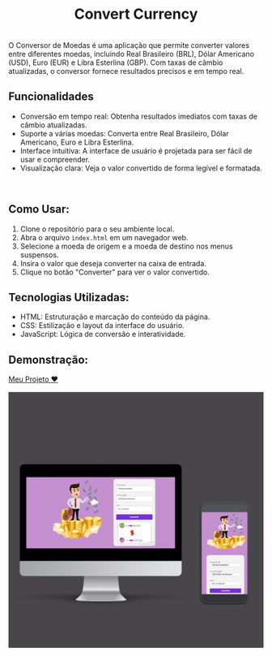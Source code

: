 <h1 align="center">Convert Currency</h1>
<br>
O Conversor de Moedas é uma aplicação que permite converter valores entre diferentes moedas, incluindo Real Brasileiro (BRL), Dólar Americano (USD), Euro (EUR) e Libra Esterlina (GBP). Com taxas de câmbio atualizadas, o conversor fornece resultados precisos e em tempo real.

## Funcionalidades

- Conversão em tempo real: Obtenha resultados imediatos com taxas de câmbio atualizadas.
- Suporte a várias moedas: Converta entre Real Brasileiro, Dólar Americano, Euro e Libra Esterlina.
- Interface intuitiva: A interface de usuário é projetada para ser fácil de usar e compreender.
- Visualização clara: Veja o valor convertido de forma legível e formatada.
<br>

## Como Usar:

1. Clone o repositório para o seu ambiente local.
2. Abra o arquivo `index.html` em um navegador web.
3. Selecione a moeda de origem e a moeda de destino nos menus suspensos.
4. Insira o valor que deseja converter na caixa de entrada.
5. Clique no botão "Converter" para ver o valor convertido.

## Tecnologias Utilizadas:

- HTML: Estruturação e marcação do conteúdo da página.
- CSS: Estilização e layout da interface do usuário.
- JavaScript: Lógica de conversão e interatividade.



## Demonstração:

<a href="https://convert-currency-1.netlify.app/">Meu Projeto ❤️
<br>
<br>
<img src="https://github.com/Lucileide-Elpidio/Convert-Currency/blob/main/assets/mockup.png?raw=true">
